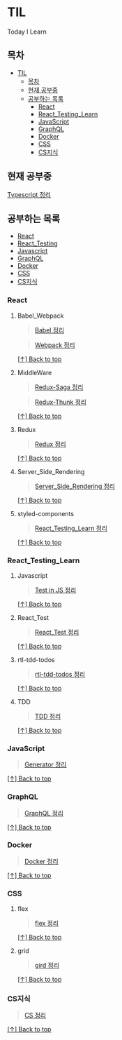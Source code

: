 # TIL

Today I Learn

## 목차

- [TIL](#til)
  - [목차](#목차)
  - [현재 공부중](#현재-공부중)
  - [공부하는 목록](#공부하는-목록)
    - [React](#react)
    - [React_Testing_Learn](#react_testing_learn)
    - [JavaScript](#javascript)
    - [GraphQL](#graphql)
    - [Docker](#docker)
    - [CSS](#css)
    - [CS지식](#cs지식)

## 현재 공부중

[Typescript 정리](./TypeScript/README.md)

## 공부하는 목록

- [React](./React)
- [React_Testing](./React_Testing_Learn)
- [Javascript](./JavaScript)
- [GraphQL](./GraphQL)
- [Docker](./Docker)
- [CSS](./CSS)
- [CS지식](./CS지식)

### React

1. Babel_Webpack

   > [Babel 정리](./React/Babel_Webpack/README.md)

   > [Webpack 정리](./React/Babel_Webpack/README.md)

   [[↑] Back to top](#%EB%AA%A9%EC%B0%A8)

2. MiddleWare

   > [Redux-Saga 정리](./React/MiddleWare/redux-saga/README.md)

   > [Redux-Thunk 정리](./React/MiddleWare/미들웨어%20직접%20만들어보기/README.md)

   [[↑] Back to top](#%EB%AA%A9%EC%B0%A8)

3. Redux

   > [Redux 정리](./React/Redux/README.md)

   [[↑] Back to top](#%EB%AA%A9%EC%B0%A8)

4. Server_Side_Rendering

   > [Server_Side_Rendering 정리](./React/Server_Side_Rendering/README.md)

   [[↑] Back to top](#%EB%AA%A9%EC%B0%A8)

5. styled-components

   > [React_Testing_Learn 정리](./React/../React_Testing_Learn/JavaScript/README.md)

   [[↑] Back to top](#%EB%AA%A9%EC%B0%A8)

### React_Testing_Learn

1. Javascript

   > [Test in JS 정리](./React_Testing_Learn/JavaScript/README.md)

   [[↑] Back to top](#%EB%AA%A9%EC%B0%A8)

2. React_Test

   > [React_Test 정리](./React_Testing_Learn/React_Test/README.md)

   [[↑] Back to top](#%EB%AA%A9%EC%B0%A8)

3. rtl-tdd-todos

   > [rtl-tdd-todos 정리](./React_Testing_Learn/rtl-tdd-todos/README.md)

   [[↑] Back to top](#%EB%AA%A9%EC%B0%A8)

4. TDD

   > [TDD 정리](./React_Testing_Learn/TDD/README.md)

   [[↑] Back to top](#%EB%AA%A9%EC%B0%A8)

### JavaScript

> [Generator 정리](./JavaScript/README.md)

[[↑] Back to top](#%EB%AA%A9%EC%B0%A8)

### GraphQL

> [GraphQL 정리](./GraphQL/README.md)

[[↑] Back to top](#%EB%AA%A9%EC%B0%A8)

### Docker

> [Docker 정리](./Docker/README.md)

[[↑] Back to top](#%EB%AA%A9%EC%B0%A8)

### CSS

1. flex

   > [flex 정리](./CSS/flex/README.md)

   [[↑] Back to top](#%EB%AA%A9%EC%B0%A8)

2. grid

   > [gird 정리](./CSS/grid_표만들기/README.md)

   [[↑] Back to top](#%EB%AA%A9%EC%B0%A8)

### CS지식

> [CS 정리](./CS지식/Computer%20Science/README.MD)

[[↑] Back to top](#%EB%AA%A9%EC%B0%A8)
